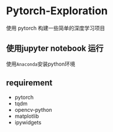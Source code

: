 # Pytorch-Exploration
使用 pytorch 构建一些简单的深度学习项目

## 使用jupyter notebook 运行
使用`Anaconda`安装python环境

## requirement 
* pytorch
* tqdm
* opencv-python
* matplotlib
* ipywidgets
